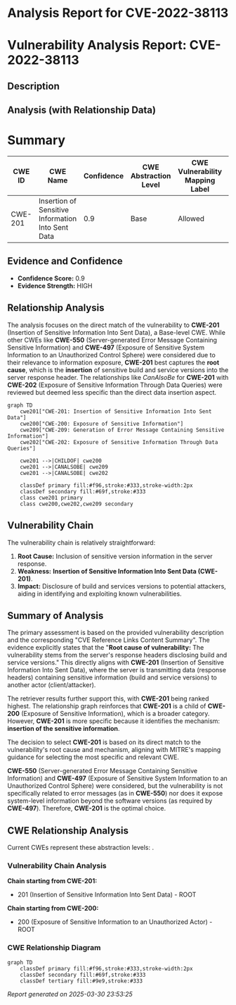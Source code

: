 # Analysis Report for CVE-2022-38113

# Vulnerability Analysis Report: CVE-2022-38113

## Description



## Analysis (with Relationship Data)

# Summary
| CWE ID | CWE Name | Confidence | CWE Abstraction Level | CWE Vulnerability Mapping Label | CWE-Vulnerability Mapping Notes |
|---|---|---|---|---|---|
| CWE-201 | Insertion of Sensitive Information Into Sent Data | 0.9 | Base | Allowed | Primary CWE |

## Evidence and Confidence

*   **Confidence Score:** 0.9
*   **Evidence Strength:** HIGH

## Relationship Analysis
The analysis focuses on the direct match of the vulnerability to **CWE-201** (Insertion of Sensitive Information Into Sent Data), a Base-level CWE. While other CWEs like **CWE-550** (Server-generated Error Message Containing Sensitive Information) and **CWE-497** (Exposure of Sensitive System Information to an Unauthorized Control Sphere) were considered due to their relevance to information exposure, **CWE-201** best captures the **root cause**, which is the **insertion** of sensitive build and service versions into the server response header. The relationships like *CanAlsoBe* for **CWE-201** with **CWE-202** (Exposure of Sensitive Information Through Data Queries) were reviewed but deemed less specific than the direct data insertion aspect.

```mermaid
graph TD
    cwe201["CWE-201: Insertion of Sensitive Information Into Sent Data"]
    cwe200["CWE-200: Exposure of Sensitive Information"]
    cwe209["CWE-209: Generation of Error Message Containing Sensitive Information"]
    cwe202["CWE-202: Exposure of Sensitive Information Through Data Queries"]

    cwe201 -->|CHILDOF| cwe200
    cwe201 -->|CANALSOBE| cwe209
    cwe201 -->|CANALSOBE| cwe202

    classDef primary fill:#f96,stroke:#333,stroke-width:2px
    classDef secondary fill:#69f,stroke:#333
    class cwe201 primary
    class cwe200,cwe202,cwe209 secondary
```

## Vulnerability Chain
The vulnerability chain is relatively straightforward:

1.  **Root Cause:** Inclusion of sensitive version information in the server response.
2.  **Weakness:** **Insertion of Sensitive Information Into Sent Data (CWE-201)**.
3.  **Impact:** Disclosure of build and services versions to potential attackers, aiding in identifying and exploiting known vulnerabilities.

## Summary of Analysis
The primary assessment is based on the provided vulnerability description and the corresponding "CVE Reference Links Content Summary". The evidence explicitly states that the "**Root cause of vulnerability:** The vulnerability stems from the server's response headers disclosing build and service versions." This directly aligns with **CWE-201** (Insertion of Sensitive Information Into Sent Data), where the server is transmitting data (response headers) containing sensitive information (build and service versions) to another actor (client/attacker).

The retriever results further support this, with **CWE-201** being ranked highest. The relationship graph reinforces that **CWE-201** is a child of **CWE-200** (Exposure of Sensitive Information), which is a broader category. However, **CWE-201** is more specific because it identifies the mechanism: **insertion of the sensitive information**.

The decision to select **CWE-201** is based on its direct match to the vulnerability's root cause and mechanism, aligning with MITRE's mapping guidance for selecting the most specific and relevant CWE.

**CWE-550** (Server-generated Error Message Containing Sensitive Information) and **CWE-497** (Exposure of Sensitive System Information to an Unauthorized Control Sphere) were considered, but the vulnerability is not specifically related to error messages (as in **CWE-550**) nor does it expose system-level information beyond the software versions (as required by **CWE-497**). Therefore, **CWE-201** is the optimal choice.


## CWE Relationship Analysis

Current CWEs represent these abstraction levels: .


### Vulnerability Chain Analysis

**Chain starting from CWE-201:**
- 201 (Insertion of Sensitive Information Into Sent Data) - ROOT


**Chain starting from CWE-200:**
- 200 (Exposure of Sensitive Information to an Unauthorized Actor) - ROOT



### CWE Relationship Diagram

```mermaid
graph TD
    classDef primary fill:#f96,stroke:#333,stroke-width:2px
    classDef secondary fill:#69f,stroke:#333
    classDef tertiary fill:#9e9,stroke:#333
```



*Report generated on 2025-03-30 23:53:25*
